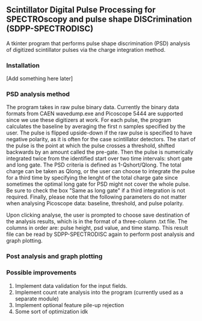 ## Scintillator Digital Pulse Processing for SPECTROscopy and pulse shape DISCrimination (SDPP-SPECTRODISC)

A tkinter program that performs pulse shape discrimination (PSD) analysis of digitized scintillator pulses via the charge integration method.
### Installation
[Add something here later]
### PSD analysis method
The program takes in raw pulse binary data. Currently the binary data formats from CAEN wavedump.exe and Picoscope 5444 are supported since we use these digitizers at work. 
For each pulse, the program calculates the baseline by averaging the first n samples specified by the user. The pulse is flipped upside-down if the raw pulse is specified to have negative polarity, as it is often for the case scintillator detectors.
The start of the pulse is the point at which the pulse crosses a threshold, shifted backwards by an amount called the pre-gate.
Then the pulse is numerically integrated twice from the identified start over two time intervals: short gate and long gate. 
The PSD criteria is defined as 1-Qshort/Qlong. The total charge can be taken as Qlong, or the user can choose to integrate the pulse for a third time by specifying the lenght of the total charge gate since sometimes the optimal long gate for PSD might not cover the whole pulse. 
Be sure to check the box "Same as long gate" if a third integration is not required.
Finally, please note that the following parameters do not matter when analysing Picoscope data: baseline, threshold, and pulse polarity. 

Upon clicking analyse, the user is prompted to choose save destination of the analysis results, which is in the format of a three-column .txt file. The columns in order are: pulse height, psd value, and time stamp. 
This result file can be read by SDPP-SPECTRODISC again to perform post analysis and graph plotting. 
### Post analysis and graph plotting

### Possible improvements

1. Implement data validation for the input fields.
2. Implement count rate analysis into the program (currently used as a separate module)
3. Implement optional feature pile-up rejection 
4. Some sort of optimization idk
